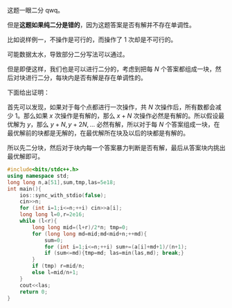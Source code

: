 这题一眼二分 qwq。

但是**这题如果纯二分是错的**，因为这题答案是否有解并不存在单调性。

比如说样例一，不操作是可行的，而操作了 $1$ 次却是不可行的。

可能数据太水，导致部分二分写法可以通过。

但是即便这样，我们也是可以进行二分的，考虑到把每 $N$ 个答案都组成一块，然后对块进行二分，每块内是否有解是存在单调性的。

下面给出证明：

首先可以发现，如果对于每个点都进行一次操作，共 $N$ 次操作后，所有数都会减少 $1$。那么如果 $x$ 次操作是有解的，那么 $x+N$ 次操作必然是有解的。所以假设最优解为 $y$，那么 $y+N,y+2N,\dots$ 必然有解，所以对于每 $N$ 个答案组成一块，在最优解前的块都是无解的，在最优解所在块及以后的块都是有解的。

所以先二分块，然后对于块内每一个答案暴力判断是否有解，最后从答案块内挑出最优解即可。

```cpp
#include<bits/stdc++.h>
using namespace std;
long long n,a[51],sum,tmp,las=5e18;
int main(){
	ios::sync_with_stdio(false);
	cin>>n;
	for (int i=1;i<=n;++i) cin>>a[i];
	long long l=0,r=2e16;
	while (l<r){
		long long mid=(l+r)/2*n; tmp=0;
		for (long long md=mid;md<mid+n;++md){
			sum=0;
			for (int i=1;i<=n;++i) sum+=(a[i]+md+1)/(n+1);
			if (sum<=md){tmp=md; las=min(las,md); break;}
		}
		if (tmp) r=mid/n;
		else l=mid/n+1;
	}
	cout<<las;
	return 0;
}
```